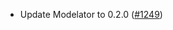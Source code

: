 *   Update Modelator to 0.2.0 ([#1249])

[#1249]: https://github.com/informalsystems/ibc-rs/pull/1249
